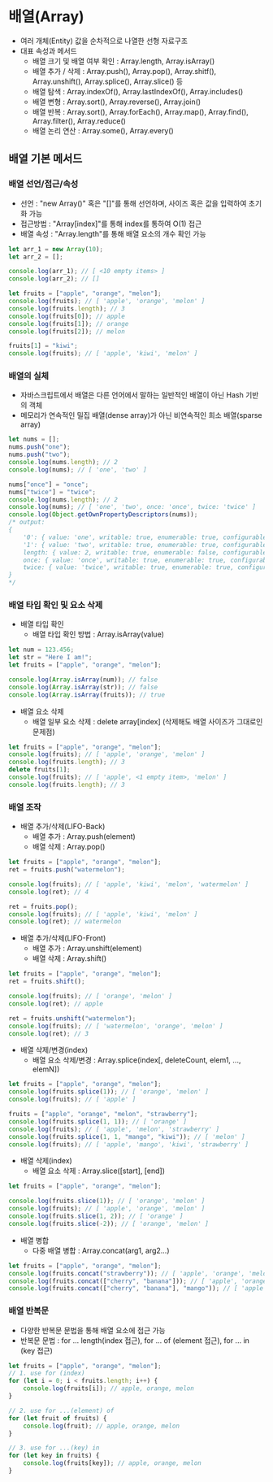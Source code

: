 # 배열(Array)

- 여러 개체(Entity) 값을 순차적으로 나열한 선형 자료구조
- 대표 속성과 메서드
    - 배열 크기 및 배열 여부 확인 : Array.length, Array.isArray()
    - 배열 추가 / 삭제 : Array.push(), Array.pop(), Array.shitf(), Array.unshift(), Array.splice(), Array.slice() 등
    - 배열 탐색 : Array.indexOf(), Array.lastIndexOf(), Array.includes()
    - 배열 변형 : Array.sort(), Array.reverse(), Array.join()
    - 배열 반복 : Array.sort(), Array.forEach(), Array.map(), Array.find(), Array.filter(), Array.reduce()
    - 배열 논리 연산 : Array.some(), Array.every()
    

## 배열 기본 메서드

### 배열 선언/접근/속성

- 선언 : "new Array()" 혹은 "[]"를 통해 선언하며, 사이즈 혹은 값을 입력하여 초기화 가능
- 접근방법 :  "Array[index]"를 통해 index를 통하여 O(1) 접근
- 배열 속성 : "Array.length"를 통해 배열 요소의 개수 확인 가능

```jsx
let arr_1 = new Array(10); 
let arr_2 = [];

console.log(arr_1); // [ <10 empty items> ] 
console.log(arr_2); // []

let fruits = ["apple", "orange", "melon"];
console.log(fruits); // [ 'apple', 'orange', 'melon' ]
console.log(fruits.length); // 3
console.log(fruits[0]); // apple
console.log(fruits[1]); // orange
console.log(fruits[2]); // melon

fruits[1] = "kiwi";
console.log(fruits); // [ 'apple', 'kiwi', 'melon' ]
```

### 배열의 실체

- 자바스크립트에서 배열은 다른 언어에서 말하는 일반적인 배열이 아닌 Hash 기반의 객체
- 메모리가 연속적인 밀집 배열(dense array)가 아닌 비연속적인 희소 배열(sparse array)

```jsx
let nums = []; 
nums.push("one"); 
nums.push("two");
console.log(nums.length); // 2 
console.log(nums); // [ 'one', 'two' ]

nums["once"] = "once"; 
nums["twice"] = "twice";
console.log(nums.length); // 2
console.log(nums); // [ 'one', 'two', once: 'once', twice: 'twice' ]
console.log(Object.getOwnPropertyDescriptors(nums)); 
/* output:
{ 
    '0': { value: 'one', writable: true, enumerable: true, configurable: true },
    '1': { value: 'two', writable: true, enumerable: true, configurable: true }, 
    length: { value: 2, writable: true, enumerable: false, configurable: false }, 
    once: { value: 'once', writable: true, enumerable: true, configurable: true }, 
    twice: { value: 'twice', writable: true, enumerable: true, configurable: true}
} 
*/
```

### 배열 타입 확인 및 요소 삭제

- 배열 타입 확인
    - 배열 타입 확인 방법 : Array.isArray(value)

```jsx
let num = 123.456;
let str = "Here I am!";
let fruits = ["apple", "orange", "melon"];

console.log(Array.isArray(num)); // false
console.log(Array.isArray(str)); // false
console.log(Array.isArray(fruits)); // true
```

- 배열 요소 삭제
    - 배열 일부 요소 삭제 : delete array[index] (삭제해도 배열 사이즈가 그대로인 문제점)

```jsx
let fruits = ["apple", "orange", "melon"];
console.log(fruits); // [ 'apple', 'orange', 'melon' ] 
console.log(fruits.length); // 3
delete fruits[1];
console.log(fruits); // [ 'apple', <1 empty item>, 'melon' ] 
console.log(fruits.length); // 3
```

### 배열 조작

- 배열 추가/삭제(LIFO-Back)
    - 배열 추가 : Array.push(element)
    - 배열 삭제 : Array.pop()

```jsx
let fruits = ["apple", "orange", "melon"]; 
ret = fruits.push("watermelon");

console.log(fruits); // [ 'apple', 'kiwi', 'melon', 'watermelon' ] 
console.log(ret); // 4

ret = fruits.pop();
console.log(fruits); // [ 'apple', 'kiwi', 'melon' ] 
console.log(ret); // watermelon
```

- 배열 추가/삭제(LIFO-Front)
    - 배열 추가 : Array.unshift(element)
    - 배열 삭제 : Array.shift()

```jsx
let fruits = ["apple", "orange", "melon"]; 
ret = fruits.shift();

console.log(fruits); // [ 'orange', 'melon' ] 
console.log(ret); // apple

ret = fruits.unshift("watermelon");
console.log(fruits); // [ 'watermelon', 'orange', 'melon' ] 
console.log(ret); // 3
```

- 배열 삭제/변경(index)
    - 배열 요소 삭제/변경 : Array.splice(index[, deleteCount, elem1, ..., elemN])

```jsx
let fruits = ["apple", "orange", "melon"];
console.log(fruits.splice(1)); // [ 'orange', 'melon' ] 
console.log(fruits); // [ 'apple' ]

fruits = ["apple", "orange", "melon", "strawberry"];
console.log(fruits.splice(1, 1)); // [ 'orange' ]
console.log(fruits); // [ 'apple', 'melon', 'strawberry' ]
console.log(fruits.splice(1, 1, "mango", "kiwi")); // [ 'melon' ]
console.log(fruits); // [ 'apple', 'mango', 'kiwi', 'strawberry' ]
```

- 배열 삭제(index)
    - 배열 요소 삭제 : Array.slice([start], [end])

```jsx
let fruits = ["apple", "orange", "melon"];

console.log(fruits.slice(1)); // [ 'orange', 'melon' ]
console.log(fruits); // [ 'apple', 'orange', 'melon' ]
console.log(fruits.slice(1, 2)); // [ 'orange' ]
console.log(fruits.slice(-2)); // [ 'orange', 'melon' ]
```

- 배열 병합
    - 다중 배열 병합 : Array.concat(arg1, arg2...)

```jsx
let fruits = ["apple", "orange", "melon"]; 
console.log(fruits.concat("strawberry")); // [ 'apple', 'orange', 'melon', 'strawberry' ] 
console.log(fruits.concat(["cherry", "banana"])); // [ 'apple', 'orange', 'melon', 'cherry', 'banana' ] 
console.log(fruits.concat(["cherry", "banana"], "mango")); // [ 'apple', 'orange', 'melon', 'cherry', 'banana', 'mango' ]
```

### 배열 반복문

- 다양한 반복문 문법을 통해 배열 요소에 접근 가능
- 반복문 문법 : for ... length(index 접근), for ... of (element 접근), for ... in (key 접근)

```jsx
let fruits = ["apple", "orange", "melon"]; 
// 1. use for (index)
for (let i = 0; i < fruits.length; i++) { 
    console.log(fruits[i]); // apple, orange, melon
}

// 2. use for ...(element) of 
for (let fruit of fruits) {
    console.log(fruit); // apple, orange, melon 
}

// 3. use for ...(key) in
for (let key in fruits) {
    console.log(fruits[key]); // apple, orange, melon 
}
```
